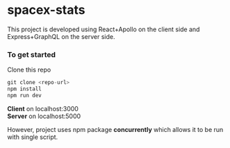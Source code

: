 # spacex-stats

This project is developed using React+Apollo on the client side and Express+GraphQL on the server side.

### To get started
Clone this repo
```js
git clone <repo-url>
npm install
npm run dev
```

__Client__ on localhost:3000 <br>
__Server__ on localhost:5000

However, project uses npm package __concurrently__ which allows it to be run with single script.


